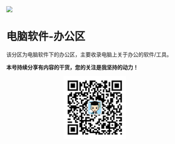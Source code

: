 <img src="./docs/电脑软件/1.2办公区/assets/wwM79X-h1xs.jpg">

# 电脑软件-办公区

该分区为电脑软件下的办公区，主要收录电脑上关于办公的软件/工具。

**本号持续分享有内容的干货，您的关注是我坚持的动力！**

<img src="./_assets/clip_image002.jpg" style="width:33%;margin-left:30%" />